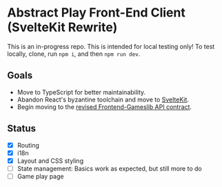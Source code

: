 # Abstract Play Front-End Client (SvelteKit Rewrite)

This is an in-progress repo. This is intended for local testing only! To test locally, clone, run `npm i`, and then `npm run dev`.

## Goals

-   Move to TypeScript for better maintainability.
-   Abandon React's byzantine toolchain and move to [SvelteKit](https://kit.svelte.dev/).
-   Begin moving to the [revised Frontend-Gameslib API contract](https://abstractplay.com/wiki/doku.php?id=rfcs:api:frontgames).

## Status

-   [x] Routing
-   [x] i18n
-   [x] Layout and CSS styling
-   [ ] State management: Basics work as expected, but still more to do
-   [ ] Game play page
